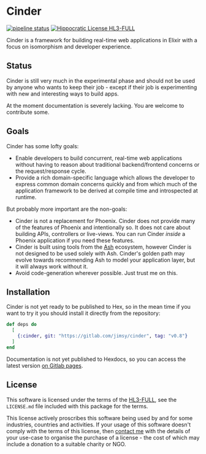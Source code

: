 # Cinder

[![pipeline status](https://gitlab.com/jimsy/cinder/badges/main/pipeline.svg)](https://gitlab.com/jimsy/cinder/commits/main)
[![Hippocratic License HL3-FULL](https://img.shields.io/static/v1?label=Hippocratic%20License&message=HL3-FULL&labelColor=5e2751&color=bc8c3d)](https://firstdonoharm.dev/version/3/0/full.html)

Cinder is a framework for building real-time web applications in Elixir with a
focus on isomorphism and developer experience.

## Status

Cinder is still very much in the experimental phase and should not be used by
anyone who wants to keep their job - except if their job is experimenting with
new and interesting ways to build apps.

At the moment documentation is severely lacking. You are welcome to contribute
some.

## Goals

Cinder has some lofty goals:

- Enable developers to build concurrent, real-time web applications without
  having to reason about traditional backend/frontend concerns or the
  request/response cycle.
- Provide a rich domain-specific language which allows the developer to express
  common domain concerns quickly and from which much of the application
  framework to be derived at compile time and introspected at runtime.

But probably more important are the non-goals:

- Cinder is not a replacement for Phoenix. Cinder does not provide many of the
  features of Phoenix and intentionally so. It does not care about building
  APIs, controllers or live-views. You can run Cinder _inside_ a Phoenix
  application if you need these features.
- Cinder is built using tools from the [Ash](https://ash-hq.org/) ecosystem,
  however Cinder is not designed to be used solely with Ash. Cinder's golden
  path may evolve towards recommending Ash to model your application layer, but
  it will always work without it.
- Avoid code-generation wherever possible. Just trust me on this.

## Installation

Cinder is not yet ready to be published to Hex, so in the mean time if you want
to try it you should install it directly from the repository:

```elixir
def deps do
  [
    {:cinder, git: "https://gitlab.com/jimsy/cinder", tag: "v0.8"}
  ]
end
```

Documentation is not yet published to Hexdocs, so you can access the latest
version [on Gitlab pages](https://jimsy.gitlab.io/cinder/).

## License

This software is licensed under the terms of the
[HL3-FULL](https://firstdonoharm.dev), see the `LICENSE.md` file included with
this package for the terms.

This license actively proscribes this software being used by and for some
industries, countries and activities. If your usage of this software doesn't
comply with the terms of this license, then [contact me](mailto:james@harton.nz)
with the details of your use-case to organise the purchase of a license - the
cost of which may include a donation to a suitable charity or NGO.

